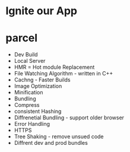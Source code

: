 # Ignite our App


# parcel 
- Dev Build
- Local Server
- HMR = Hot module Replacement
- File Watching Algorithm - written in C++
- Cachng - Faster Builds
- Image Optimization
- Minification
- Bundling
- Compress
- consistent Hashing
- Diffrenetial Bundling - support older browser
- Error Handling
- HTTPS 
- Tree Shaking - remove unsued code
- Diffrent dev and prod bundles
